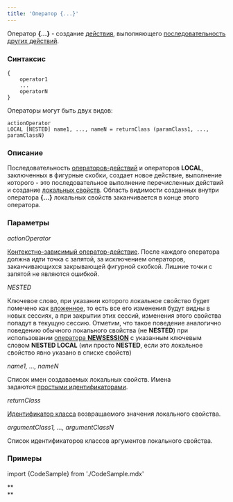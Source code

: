 ```yaml
---
title: 'Оператор {...}'
---
```


Оператор **{...}** - создание [действия](Actions.md), выполняющего [последовательность других действий](Sequence_..._.md). 

### Синтаксис

    {
        operator1
        ...
        operatorN
    }

Операторы могут быть двух видов:

    actionOperator
    LOCAL [NESTED] name1, ..., nameN = returnClass (paramClass1, ..., paramClassN)

### Описание

Последовательность [операторов-действий](Action_operator.md) и операторов **LOCAL**, заключенных в фигурные скобки, создает новое действие, выполнение которого - это последовательное выполнение перечисленных действий и создание [локальных свойств](Data_properties_DATA_.md). Область видимости созданных внутри оператора **{...}** локальных свойств заканчивается в конце этого оператора.

### Параметры

*actionOperator*

[Контекстно-зависимый оператор-действие](Action_operator.md#contextdependent). После каждого оператора должна идти точка с запятой, за исключением операторов, заканчивающихся закрывающей фигурной скобкой. Лишние точки с запятой не являются ошибкой.

*NESTED*

Ключевое слово, при указании которого локальное свойство будет помечено как [вложенное](Session_management.md#nested), то есть все его изменения будут видны в новых сессиях, а при закрытии этих сессий, изменения этого свойства попадут в текущую сессию. Отметим, что такое поведение аналогично поведению обычного локального свойства (не **NESTED**) при использовании [оператора **NEWSESSION**](NEWSESSION_operator.md) с указанным ключевым словом **NESTED LOCAL** (или просто **NESTED**, если это локальное свойство явно указано в списке свойств)

*name1, ..., nameN*

Список имен создаваемых локальных свойств. Имена задаются [простыми идентификаторами](IDs.md#id-broken).

*returnClass*

[Идентификатор класса](IDs.md) возвращаемого значения локального свойства. 

*argumentClass1, ..., argumentClassN*

Список идентификаторов классов аргументов локального свойства. 

### Примеры


import {CodeSample} from './CodeSample.mdx'

<CodeSample url="https://ru-documentation.lsfusion.org/sample?file=ActionSample&block=action"/>

**  
**
